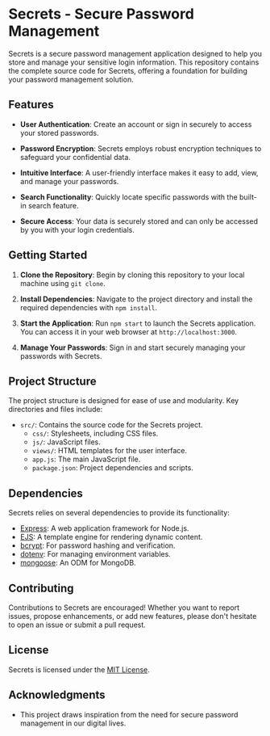 # Secrets - Secure Password Management

Secrets is a secure password management application designed to help you store and manage your sensitive login information. This repository contains the complete source code for Secrets, offering a foundation for building your password management solution.

## Features

- **User Authentication**: Create an account or sign in securely to access your stored passwords.

- **Password Encryption**: Secrets employs robust encryption techniques to safeguard your confidential data.

- **Intuitive Interface**: A user-friendly interface makes it easy to add, view, and manage your passwords.

- **Search Functionality**: Quickly locate specific passwords with the built-in search feature.

- **Secure Access**: Your data is securely stored and can only be accessed by you with your login credentials.

## Getting Started

1. **Clone the Repository**: Begin by cloning this repository to your local machine using `git clone`.

2. **Install Dependencies**: Navigate to the project directory and install the required dependencies with `npm install`.

3. **Start the Application**: Run `npm start` to launch the Secrets application. You can access it in your web browser at `http://localhost:3000`.

4. **Manage Your Passwords**: Sign in and start securely managing your passwords with Secrets.

## Project Structure

The project structure is designed for ease of use and modularity. Key directories and files include:

- `src/`: Contains the source code for the Secrets project.
  - `css/`: Stylesheets, including CSS files.
  - `js/`: JavaScript files.
  - `views/`: HTML templates for the user interface.
  - `app.js`: The main JavaScript file.
  - `package.json`: Project dependencies and scripts.

## Dependencies

Secrets relies on several dependencies to provide its functionality:

- [Express](https://expressjs.com/): A web application framework for Node.js.
- [EJS](https://ejs.co/): A template engine for rendering dynamic content.
- [bcrypt](https://www.npmjs.com/package/bcrypt): For password hashing and verification.
- [dotenv](https://www.npmjs.com/package/dotenv): For managing environment variables.
- [mongoose](https://mongoosejs.com/): An ODM for MongoDB.

## Contributing

Contributions to Secrets are encouraged! Whether you want to report issues, propose enhancements, or add new features, please don't hesitate to open an issue or submit a pull request.

## License

Secrets is licensed under the [MIT License](LICENSE.md).

## Acknowledgments

- This project draws inspiration from the need for secure password management in our digital lives.
